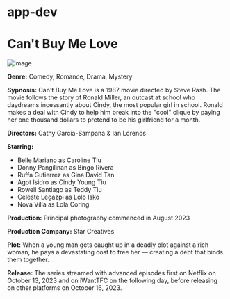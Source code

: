 # app-dev

# Can't Buy Me Love
 ![image](https://github.com/adimeowt/app-dev/assets/169654397/8f4ba035-3248-47d6-abd9-b06b1e414b8a)

**Genre:** Comedy, Romance, Drama, Mystery

**Sypnosis:** Can't Buy Me Love is a 1987 movie directed by Steve Rash. The movie follows the story of Ronald Miller, an outcast at school who daydreams incessantly about Cindy, the most popular girl in school. Ronald makes a deal with Cindy to help him break into the "cool" clique by paying her one thousand dollars to pretend to be his girlfriend for a month.

**Directors:** Cathy Garcia-Sampana & Ian Lorenos

**Starring:** 
- Belle Mariano as Caroline Tiu
- Donny Pangilinan as Bingo Rivera
- Ruffa Gutierrez as Gina David Tan
- Agot Isidro as Cindy Young Tiu
- Rowell Santiago as Teddy Tiu
- Celeste Legazpi as Lolo Isko
- Nova Villa as Lola Coring

**Production:** Principal photography commenced in August 2023

**Production Company:** Star Creatives

**Plot:** When a young man gets caught up in a deadly plot against a rich woman, he pays a devastating cost to free her — creating a debt that binds them together.

**Release:** The series streamed with advanced episodes first on Netflix on October 13, 2023 and on iWantTFC on the following day, before releasing on other platforms on October 16, 2023.
